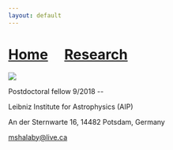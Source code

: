 ```yaml
---
layout: default
---
```

# [Home](index)  &nbsp; &nbsp;  [Research](Research)

![][picture]

[picture]: ../images/pic.jpg

Postdoctoral fellow 9/2018 --

Leibniz Institute for Astrophysics (AIP)

An der Sternwarte 16, 14482 Potsdam, Germany

mshalaby@live.ca
